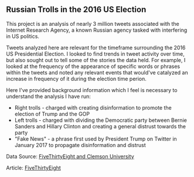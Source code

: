 ## Russian Trolls in the 2016 US Election

This project is an analysis of nearly 3 million tweets associated with the Internet Research Agency, a known Russian agency tasked with interfering in US politics. 

Tweets analyzed here are relevant for the timeframe surrounding the 2016 US Presidential Election. I looked to find trends in tweet activity over time, but also sought out to tell some of the stories the data held. For example, I looked at the frequency of the appearance of specific words or phrases within the tweets and noted any relevant events that would've catalyzed an increase in frequency of it during the election time perion.

Here I've provided background information which I feel is necessary to understand the analysis I have run:
* Right trolls - charged with creating disinformation to promote the election of Trump and the GOP
* Left trolls -  charged with dividing the Democratic party between Bernie Sanders and Hillary Clinton and creating a general distrust towards the party 
* "Fake News" - a phrase first used by President Trump on Twitter in January 2017 to propagate disinformation and distrust


Data Source: <a href="https://github.com/fivethirtyeight/russian-troll-tweets/">FiveThirtyEight and Clemson University</a>

Article: <a href="https://fivethirtyeight.com/features/why-were-sharing-3-million-russian-troll-tweets/">FiveThirtyEight</a>
